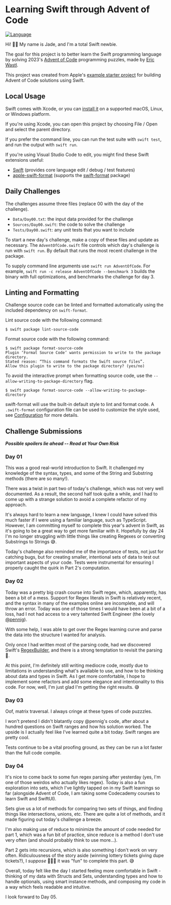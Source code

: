 # Learning Swift through Advent of Code

[![Language](https://img.shields.io/badge/language-Swift-red.svg)](https://swift.org)

Hi! 👋🏼 My name is Jade, and I'm a total Swift newbie.

The goal for this project is to better learn the Swift programming language by solving 
2023's [Advent of Code](<https://adventofcode.com/>) programming puzzles, made by
[Eric Wastl](<http://was.tl/>).

This project was created from Apple's 
[example starter project](https://github.com/apple/swift-aoc-starter-example) 
for building Advent of Code solutions using Swift.

## Local Usage

Swift comes with Xcode, or you can [install it](https://www.swift.org/install/)
on a supported macOS, Linux, or Windows platform. 

If you're using Xcode, you can open this project by choosing File / Open and
select the parent directory. 

If you prefer the command line, you can run the test suite with `swift test`,
and run the output with `swift run`.

If you're using Visual Studio Code to edit, you might find these Swift
extensions useful:

- [Swift](https://marketplace.visualstudio.com/items?itemName=sswg.swift-lang)
  (provides core language edit / debug / test features)
- [apple-swift-format](https://marketplace.visualstudio.com/items?itemName=vknabel.vscode-apple-swift-format)
  (supports the [swift-format](https://github.com/apple/swift-format) package)

## Daily Challenges

The challenges assume three files (replace 00 with the day of the challenge).

- `Data/Day00.txt`: the input data provided for the challenge
- `Sources/Day00.swift`: the code to solve the challenge
- `Tests/Day00.swift`: any unit tests that you want to include

To start a new day's challenge, make a copy of these files and update as
necessary. The `AdventOfCode.swift` file controls which day's challenge is run
with `swift run`. By default that runs the most recent challenge in the package.

To supply command line arguments use `swift run AdventOfCode`. For example,
`swift run -c release AdventOfCode --benchmark 3` builds the binary with full
optimizations, and benchmarks the challenge for day 3.

## Linting and Formatting

Challenge source code can be linted and formatted automatically using the
included dependency on `swift-format`.

Lint source code with the following command:

```shell
$ swift package lint-source-code
```

Format source code with the following command:

```shell
$ swift package format-source-code
Plugin ‘Format Source Code’ wants permission to write to the package directory.
Stated reason: “This command formats the Swift source files”.
Allow this plugin to write to the package directory? (yes/no)
```

To avoid the interactive prompt when formatting source code, use the 
`--allow-writing-to-package-directory` flag.
 
```shell
$ swift package format-source-code --allow-writing-to-package-directory
```

swift-format will use the built-in default style to lint and format code. A
`.swift-format` configuration file can be used to customize the style used, see
[Configuration](https://github.com/apple/swift-format/blob/main/Documentation/Configuration.md)
for more details. 

## Challenge Submissions

***Possible spoilers lie ahead -- Read at Your Own Risk***

### Day 01

This was a good real-world introduction to Swift. It challenged my knowledge 
of the syntax, types, and some of the String and Substring methods (there are
so many!).

There was a twist in part two of today's challenge, which was not very well 
documented. As a result, the second half took quite a while, and I had to
come up with a strange solution to avoid a complete refactor of my approach.

It's always hard to learn a new language, I knew I could have solved this much
faster if I were using a familiar language, such as TypeScript. However, I am
committing myself to complete this year's advent in Swift, as it's going to be
a great way to get more familiar with it. Hopefully by day 24 I'm no longer 
struggling with little things like creating Regexes or converting Substrings to 
Strings 😅.

Today's challenge also reminded me of the importance of tests, not just for
catching bugs, but for creating smaller, intentional sets of data to test out
important aspects of your code. Tests were instrumental for ensuring I properly
caught the quirk in Part 2's computation.

### Day 02

Today was a pretty big crash course into Swift regex, which, apparently, has 
been a bit of a mess. Support for Regex literals in Swift is relatively recent, 
and the syntax in many of the examples online are incomplete, and will throw 
an error. Today was one of those times I would have been at a bit of a loss, 
had I not had access to a very taltented Swift Engineer 
(the lovely [@pennig](https://github.com/pennig)).

With some help, I was able to get over the Regex learning curve and parse the 
data into the structure I wanted for analysis.

Only once I had written most of the parsing code, had we discovered Swift's 
[RegexBuilder](https://developer.apple.com/documentation/regexbuilder), and 
there is a strong temptation to revisit the parsing 👀.

At this point, I'm definitely still writing mediocre code, mostly due to 
limitations in understanding what's available to use, and how to be thinking 
about data and types in Swift. As I get more comfortable, I hope to implement 
some refactors and add some elegance and intentionality to this code. For now, 
well, I'm just glad I'm getting the right results. 😅

### Day 03

Oof, matrix traversal. I always cringe at these types of code puzzzles.

I won't pretend I didn't blatantly copy @pennig's code, after about a hundred
questions on Swift ranges and how his solution worked. The upside is I actually
feel like I've learned quite a bit today. Swift ranges are pretty cool.

Tests continue to be a vital proofing ground, as they can be run a lot faster
than the full code compile.

### Day 04

It's nice to come back to some fun regex parsing after yesterday (yes, I'm one 
of those weirdos who actually likes regex). Today is also a fun exploration into
sets, which I've lightly tapped on in my Swift learnings so far (alongside Advent 
of Code, I am taking some Codecademy courses to learn Swift and SwiftUI).

Sets give us a lot of methods for comparing two sets of things, and finding things
like intersections, unions, etc. There are quite a lot of methods, and it made 
figuring out today's challenge a breeze.

I'm also making use of reduce to minimize the amount of code needed for part 1,
which was a fun bit of practice, since reduce is a method I don't use very often 
(and should probably think to use more...).

Part 2 gets into recursions, which is also something I don't work on very often.
Ridiculousness of the story aside (winning lottery tickets giving dupe tickets?),
I *suppose* 🤷🏼‍♀️ it was "fun" to complete this part. 😅

Overall, today felt like the day I started feeling more comfortable in Swift -
thinking of my data with Structs and Sets, understanding types and how to handle
optionals, using smart instance methods, and composing my code in a way which 
feels readable and intuitive.

I look forward to Day 05.

